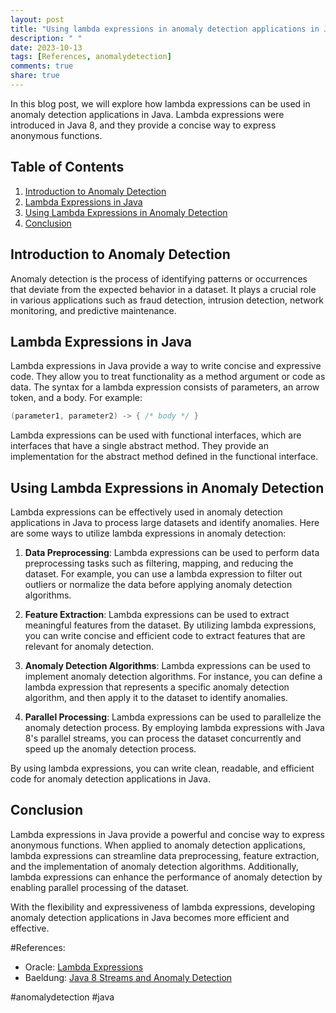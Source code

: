 ```yaml
---
layout: post
title: "Using lambda expressions in anomaly detection applications in Java"
description: " "
date: 2023-10-13
tags: [References, anomalydetection]
comments: true
share: true
---
```


In this blog post, we will explore how lambda expressions can be used in anomaly detection applications in Java. Lambda expressions were introduced in Java 8, and they provide a concise way to express anonymous functions.

## Table of Contents
1. [Introduction to Anomaly Detection](#introduction-to-anomaly-detection)
2. [Lambda Expressions in Java](#lambda-expressions-in-java)
3. [Using Lambda Expressions in Anomaly Detection](#using-lambda-expressions-in-anomaly-detection)
4. [Conclusion](#conclusion)

## Introduction to Anomaly Detection<a name="introduction-to-anomaly-detection"></a>
Anomaly detection is the process of identifying patterns or occurrences that deviate from the expected behavior in a dataset. It plays a crucial role in various applications such as fraud detection, intrusion detection, network monitoring, and predictive maintenance.

## Lambda Expressions in Java<a name="lambda-expressions-in-java"></a>
Lambda expressions in Java provide a way to write concise and expressive code. They allow you to treat functionality as a method argument or code as data. The syntax for a lambda expression consists of parameters, an arrow token, and a body. For example:

```java
(parameter1, parameter2) -> { /* body */ }
```

Lambda expressions can be used with functional interfaces, which are interfaces that have a single abstract method. They provide an implementation for the abstract method defined in the functional interface.

## Using Lambda Expressions in Anomaly Detection<a name="using-lambda-expressions-in-anomaly-detection"></a>
Lambda expressions can be effectively used in anomaly detection applications in Java to process large datasets and identify anomalies. Here are some ways to utilize lambda expressions in anomaly detection:

1. **Data Preprocessing**: Lambda expressions can be used to perform data preprocessing tasks such as filtering, mapping, and reducing the dataset. For example, you can use a lambda expression to filter out outliers or normalize the data before applying anomaly detection algorithms.

2. **Feature Extraction**: Lambda expressions can be used to extract meaningful features from the dataset. By utilizing lambda expressions, you can write concise and efficient code to extract features that are relevant for anomaly detection.

3. **Anomaly Detection Algorithms**: Lambda expressions can be used to implement anomaly detection algorithms. For instance, you can define a lambda expression that represents a specific anomaly detection algorithm, and then apply it to the dataset to identify anomalies.

4. **Parallel Processing**: Lambda expressions can be used to parallelize the anomaly detection process. By employing lambda expressions with Java 8's parallel streams, you can process the dataset concurrently and speed up the anomaly detection process.

By using lambda expressions, you can write clean, readable, and efficient code for anomaly detection applications in Java.

## Conclusion<a name="conclusion"></a>
Lambda expressions in Java provide a powerful and concise way to express anonymous functions. When applied to anomaly detection applications, lambda expressions can streamline data preprocessing, feature extraction, and the implementation of anomaly detection algorithms. Additionally, lambda expressions can enhance the performance of anomaly detection by enabling parallel processing of the dataset.

With the flexibility and expressiveness of lambda expressions, developing anomaly detection applications in Java becomes more efficient and effective.

#References:
- Oracle: [Lambda Expressions](https://docs.oracle.com/javase/tutorial/java/javaOO/lambdaexpressions.html)
- Baeldung: [Java 8 Streams and Anomaly Detection](https://www.baeldung.com/java-8-streams-anomaly-detection)

#anomalydetection #java